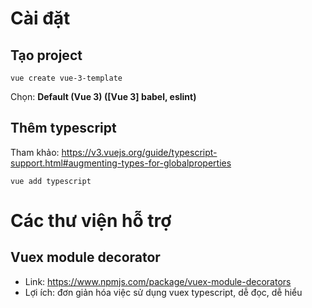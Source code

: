 # Cài đặt
## Tạo project
```
vue create vue-3-template
```
Chọn: __Default (Vue 3) ([Vue 3] babel, eslint)__
## Thêm typescript
Tham khảo: https://v3.vuejs.org/guide/typescript-support.html#augmenting-types-for-globalproperties
```
vue add typescript
```
# Các thư viện hỗ trợ
## Vuex module decorator
- Link: https://www.npmjs.com/package/vuex-module-decorators
- Lợi ích: đơn giản hóa việc sử dụng vuex typescript, dễ đọc, dễ hiểu
